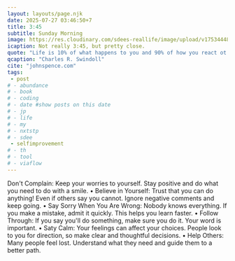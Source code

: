```yaml
---
layout: layouts/page.njk
date: 2025-07-27 03:46:50+7
title: 3:45
subtitle: Sunday Morning
image: https://res.cloudinary.com/sdees-reallife/image/upload/v1753444882/IMG_20250710_025657_jhvhmw.jpg
icaption: Not really 3:45, but pretty close.
quote: "Life is 10% of what happens to you and 90% of how you react ot it."
qcaption: "Charles R. Swindoll"
cite: "johnspence.com"
tags: 
 - post
# - abundance
# - book
# - coding
# - date #show posts on this date
# - jp
# - life
# - my
# - nxtstp
# - sdee
 - selfimprovement
# - th
# - tool
# - viaflow
---
```

Don't Complain: Keep your worries to yourself. Stay positive and do what you need to do with a smile.
• Believe in Yourself: Trust that you can do anything! Even if others say you cannot. Ignore negative comments and keep going.
• Say Sorry When You Are Wrong: Nobody knows everything. If you make a mistake, admit it quickly. This helps you learn faster.
• Follow Through: If you say you'll do something, make sure you do it. Your word is important.
• Saty Calm: Your feelings can affect your choices. People look to you for direction, so make clear and thoughtful decisions.
• Help Others: Many people feel lost. Understand what they need and guide them to a better path.